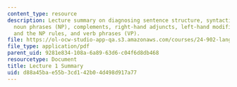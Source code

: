 ```yaml
---
content_type: resource
description: Lecture summary on diagnosing sentence structure, syntactic structure,
  noun phrases (NP), complements, right-hand adjuncts, left-hand modifiers of N, semantics
  and the NP rules, and verb phrases (VP).
file: https://ol-ocw-studio-app-qa.s3.amazonaws.com/courses/24-902-language-and-its-structure-ii-syntax-fall-2003/d88a45bae55b3cd142b04d498d917a77_ln1.pdf
file_type: application/pdf
parent_uid: 9281e834-108a-6a89-63d6-c04f6d8db468
resourcetype: Document
title: Lecture 1 Summary
uid: d88a45ba-e55b-3cd1-42b0-4d498d917a77
---
```

